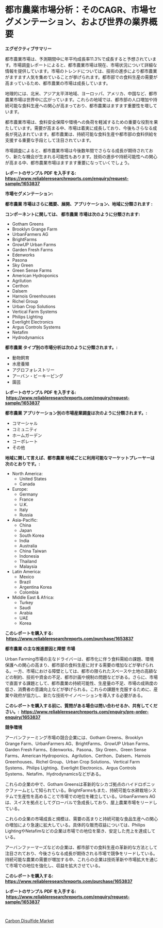<p><h1>都市農業市場分析：そのCAGR、市場セグメンテーション、および世界の業界概要</h1></p><p><strong>エグゼクティブサマリー</strong></p>
<p><p>都市農業市場は、予測期間中に年平均成長率11.3%で成長すると予想されています。市場調査レポートによると、都市農業市場は現在、市場状況について詳細な情報を提供しています。市場のトレンドについては、技術の進歩により都市農業がますます人気を集めていることが挙げられます。都市部での食料生産の需要が高まっているため、都市農業の市場は成長しています。</p><p>地理的には、北米、アジア太平洋地域、ヨーロッパ、アメリカ、中国など、都市農業市場は世界中に広がっています。これらの地域では、都市部の人口増加や持続可能な食料生産への関心が高まっており、都市農業はますます重要性を増しています。</p><p>都市農業市場は、食料安全保障や環境への負荷を軽減するための重要な役割を果たしています。需要が高まる中、市場は着実に成長しており、今後もさらなる成長が見込まれています。都市農業は、持続可能な食料生産や都市部の食料供給を支援する重要な手段として注目されています。</p><p>市場調査によると、都市農業市場は今後数年間でさらなる成長が期待されており、新たな機会が生まれる可能性もあります。技術の進歩や持続可能性への関心が高まる中、都市農業市場はますます重要になっていくでしょう。</p></p>
<p><strong>レポートのサンプル PDF を入手する: <a href="https://www.reliableresearchreports.com/enquiry/request-sample/1653837">https://www.reliableresearchreports.com/enquiry/request-sample/1653837</a></strong></p>
<p><strong>市場セグメンテーション:</strong></p>
<p><strong> 都市農業 市場はさらに概要、展開、アプリケーション、地域に分類されます :</strong></p>
<p><strong>コンポーネントに関しては、 都市農業 市場は次のように分類されます: &nbsp;</strong></p>
<p><ul><li>Gotham Greens</li><li>Brooklyn Grange Farm</li><li>UrbanFarmers AG</li><li>BrightFarms</li><li>GrowUP Urban Farms</li><li>Garden Fresh Farms</li><li>Edenworks</li><li>Pasona</li><li>Sky Green</li><li>Green Sense Farms</li><li>American Hydroponics</li><li>Agrilution</li><li>Certhon</li><li>Dalsem</li><li>Harnois Greenhouses</li><li>Richel Group</li><li>Urban Crop Solutions</li><li>Vertical Farm Systems</li><li>Philips Lighting</li><li>Everlight Electronics</li><li>Argus Controls Systems</li><li>Netafim</li><li>Hydrodynamics</li></ul></p>
<p><strong> 都市農業 タイプ別の市場分析は次のように分類されます。:</strong></p>
<p><ul><li>動物飼育</li><li>水産養殖</li><li>アグロフォレストリー</li><li>アーバン・ビーキーピング</li><li>園芸</li></ul></p>
<p><strong>レポートのサンプル PDF を入手する: &nbsp;<a href="https://www.reliableresearchreports.com/enquiry/request-sample/1653837">https://www.reliableresearchreports.com/enquiry/request-sample/1653837</a></strong></p>
<p><strong> 都市農業 アプリケーション別の市場産業調査は次のように分類されます。:</strong></p>
<p><ul><li>コマーシャル</li><li>コミュニティ</li><li>ホームガーデン</li><li>コーポレート</li><li>その他</li></ul></p>
<p><strong>地域に関して言えば、都市農業 地域ごとに利用可能なマーケットプレーヤーは次のとおりです。:</strong></p>
<p><ul>
    <li>
        North America:
        <ul>
            <li>United States</li>
            <li>Canada</li>
        </ul>
    </li>
    <li>
        Europe:
        <ul>
            <li>Germany</li>
            <li>France</li>
            <li>U.K.</li>
            <li>Italy</li>
            <li>Russia</li>
        </ul>
    </li>
    <li>
        Asia-Pacific:
        <ul>
            <li>China</li>
            <li>Japan</li>
            <li>South Korea</li>
            <li>India</li>
            <li>Australia</li>
            <li>China Taiwan</li>
            <li>Indonesia</li>
            <li>Thailand</li>
            <li>Malaysia</li>
        </ul>
    </li>
    <li>
        Latin America:
        <ul>
            <li>Mexico</li>
            <li>Brazil</li>
            <li>Argentina Korea</li>
            <li>Colombia</li>
        </ul>
    </li>
    <li>
        Middle East & Africa:
        <ul>
            <li>Turkey</li>
            <li>Saudi</li>
            <li>Arabia</li>
            <li>UAE</li>
            <li>Korea</li>
        </ul>
    </li>
    </ul></p>
<p><strong>このレポートを購入する: &nbsp;<a href="https://www.reliableresearchreports.com/purchase/1653837">https://www.reliableresearchreports.com/purchase/1653837</a></strong></p>
<p><strong>都市農業 の主な推進要因と障壁 市場</strong></p>
<p><p>Urban Farming市場の主なドライバーは、都市化に伴う食料需給の課題、環境保護への関心の高まり、都市部の食料生産に対する需要の増加などが挙げられる。一方、市場における障壁としては、都市の限られたスペースや土地の高額などの制約、技術や資金の不足、都市計画や規制の問題などがある。さらに、市場で直面する課題として、都市農業の持続可能性、生産量の不足、市場の成熟度の低さ、消費者の意識向上などが挙げられる。これらの課題を克服するために、産業や政府が協力し、新たな技術やイノベーションを導入する必要がある。</p></p>
<p><strong>このレポートを購入する前に、質問がある場合は問い合わせるか、共有してください。:&nbsp; <a href="https://www.reliableresearchreports.com/enquiry/pre-order-enquiry/1653837">https://www.reliableresearchreports.com/enquiry/pre-order-enquiry/1653837</a></strong></p>
<p><strong>競争環境</strong></p>
<p><p>アーバンファーミング市場の競合企業には、Gotham Greens、Brooklyn Grange Farm、UrbanFarmers AG、BrightFarms、GrowUP Urban Farms、Garden Fresh Farms、Edenworks、Pasona、Sky Green、Green Sense Farms、American Hydroponics、Agrilution、Certhon、Dalsem、Harnois Greenhouses、Richel Group、Urban Crop Solutions、Vertical Farm Systems、Philips Lighting、Everlight Electronics、Argus Controls Systems、Netafim、Hydrodynamicsなどがある。</p><p>これらの企業の中で、Gotham Greensは革新的なシカゴ拠点のハイドロポニックファームとして知られている。BrightFarmsもまた、持続可能な水耕栽培システムで生産性を高めることで市場での地位を確立している。UrbanFarmers AGは、スイスを拠点としてグローバルで急成長しており、屋上農業市場をリードしている。</p><p>これらの企業の市場成長と規模は、需要の高まりと持続可能な食品生産への関心の増加により急速に拡大している。具体的な販売収益については、Philips LightingやNetafimなどの企業は市場での地位を築き、安定した売上を達成している。</p><p>アーバンファーマーズなどの企業は、都市部での食料生産の革新的な方法として注目されており、今後さらなる成長が期待される市場で競争をリードしている。持続可能な農業の需要が増加する中、これらの企業は技術革新や市場拡大を通じて市場での地位を強化し、収益を拡大させている。</p></p>
<p><strong>このレポートを購入する: &nbsp; <a href="https://www.reliableresearchreports.com/purchase/1653837">https://www.reliableresearchreports.com/purchase/1653837</a></strong></p>
<p><strong>レポートのサンプル PDF を入手する: &nbsp;<a href="https://www.reliableresearchreports.com/enquiry/request-sample/1653837">https://www.reliableresearchreports.com/enquiry/request-sample/1653837</a></strong><strong></strong></p>
<p>&nbsp;</p>
<p><p><a href="https://glittery-fuchsia-86a.notion.site/Carbon-Disulfide-Market-Share-Market-New-Trends-Analysis-Report-By-Type-By-Application-By-End-us-379b165d15c74f3489047a74cc4d7028">Carbon Disulfide Market</a></p></p>